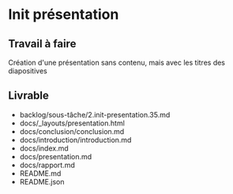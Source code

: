 # Init présentation

## Travail à faire 
Création d'une présentation sans contenu, mais avec les titres des diapositives
## Livrable 
- backlog/sous-tâche/2.init-presentation.35.md
- docs/_layouts/presentation.html
- docs/conclusion/conclusion.md
- docs/introduction/introduction.md
- docs/index.md
- docs/presentation.md
- docs/rapport.md
- README.md
- README.json
